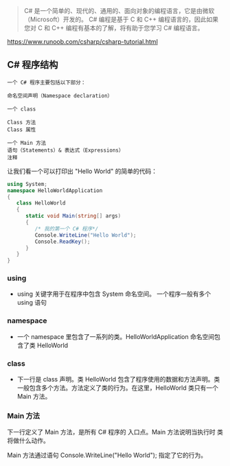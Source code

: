 > C# 是一个简单的、现代的、通用的、面向对象的编程语言，它是由微软（Microsoft）开发的。
> C# 编程是基于 C 和 C++ 编程语言的，因此如果您对 C 和 C++ 编程有基本的了解，将有助于您学习 C# 编程语言。

https://www.runoob.com/csharp/csharp-tutorial.html

## C# 程序结构
```
一个 C# 程序主要包括以下部分：

命名空间声明（Namespace declaration）

一个 class

Class 方法
Class 属性

一个 Main 方法
语句（Statements）& 表达式（Expressions）
注释
```

让我们看一个可以打印出 "Hello World" 的简单的代码：
```c#
using System;
namespace HelloWorldApplication
{
   class HelloWorld
   {
      static void Main(string[] args)
      {
         /* 我的第一个 C# 程序*/
         Console.WriteLine("Hello World");
         Console.ReadKey();
      }
   }
}
```

### using
- using 关键字用于在程序中包含 System 命名空间。 一个程序一般有多个 using 语句

### namespace
- 一个 namespace 里包含了一系列的类。HelloWorldApplication 命名空间包含了类 HelloWorld

### class
- 下一行是 class 声明。类 HelloWorld 包含了程序使用的数据和方法声明。类一般包含多个方法。方法定义了类的行为。在这里，HelloWorld 类只有一个 Main 方法。

### Main 方法
下一行定义了 Main 方法，是所有 C# 程序的 入口点。Main 方法说明当执行时 类将做什么动作。

Main 方法通过语句 Console.WriteLine("Hello World"); 指定了它的行为。